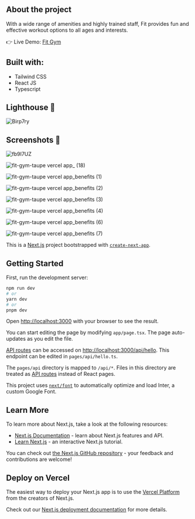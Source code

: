 ## About the project

With a wide range of amenities and highly trained staff, Fit provides fun and effective workout options to all ages and interests.

:point_right: Live Demo: [Fit Gym](https://fit-gym-taupe.vercel.app/)

## Built with:
- Tailwind CSS
- React JS
- Typescript

## Lighthouse :rotating_light:

![Birp7ry](https://github.com/wyatt-connolly/fit-gym/assets/88942814/0fa736f7-d557-47b7-aa07-9fc30d0eb5a5)


## Screenshots :camera_flash:

![fb9I7UZ](https://user-images.githubusercontent.com/88942814/235235791-7029220f-9cca-4ddf-8816-53480538968f.jpg)

![fit-gym-taupe vercel app_ (18)](https://user-images.githubusercontent.com/88942814/235235522-49c112bc-f51a-4ef3-86d2-cea08b01b697.png)

![fit-gym-taupe vercel app_benefits (1)](https://user-images.githubusercontent.com/88942814/235233807-557ab4d1-e0cf-47e2-b13f-ce822e1b8364.png)

![fit-gym-taupe vercel app_benefits (2)](https://user-images.githubusercontent.com/88942814/235233900-be67064a-6e98-4a0c-abda-841624f87b32.png)

![fit-gym-taupe vercel app_benefits (3)](https://user-images.githubusercontent.com/88942814/235233966-96d9a018-47c4-4eaf-8681-32dae7c6da60.png)

![fit-gym-taupe vercel app_benefits (4)](https://user-images.githubusercontent.com/88942814/235234101-d113ef7f-2088-4650-9238-ca06febee9da.png)

![fit-gym-taupe vercel app_benefits (6)](https://user-images.githubusercontent.com/88942814/235234307-fe74bcce-1d85-4f78-a4c7-5317505e06ae.png)

![fit-gym-taupe vercel app_benefits (7)](https://user-images.githubusercontent.com/88942814/235234390-9c056fbe-33e4-40c1-88fc-df7e71ba7f36.png)

This is a [Next.js](https://nextjs.org/) project bootstrapped with [`create-next-app`](https://github.com/vercel/next.js/tree/canary/packages/create-next-app).

## Getting Started

First, run the development server:

```bash
npm run dev
# or
yarn dev
# or
pnpm dev
```

Open [http://localhost:3000](http://localhost:3000) with your browser to see the result.

You can start editing the page by modifying `app/page.tsx`. The page auto-updates as you edit the file.

[API routes](https://nextjs.org/docs/api-routes/introduction) can be accessed on [http://localhost:3000/api/hello](http://localhost:3000/api/hello). This endpoint can be edited in `pages/api/hello.ts`.

The `pages/api` directory is mapped to `/api/*`. Files in this directory are treated as [API routes](https://nextjs.org/docs/api-routes/introduction) instead of React pages.

This project uses [`next/font`](https://nextjs.org/docs/basic-features/font-optimization) to automatically optimize and load Inter, a custom Google Font.

## Learn More

To learn more about Next.js, take a look at the following resources:

- [Next.js Documentation](https://nextjs.org/docs) - learn about Next.js features and API.
- [Learn Next.js](https://nextjs.org/learn) - an interactive Next.js tutorial.

You can check out [the Next.js GitHub repository](https://github.com/vercel/next.js/) - your feedback and contributions are welcome!

## Deploy on Vercel

The easiest way to deploy your Next.js app is to use the [Vercel Platform](https://vercel.com/new?utm_medium=default-template&filter=next.js&utm_source=create-next-app&utm_campaign=create-next-app-readme) from the creators of Next.js.

Check out our [Next.js deployment documentation](https://nextjs.org/docs/deployment) for more details.

